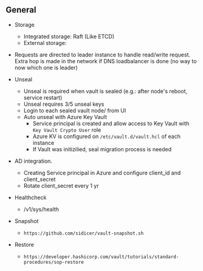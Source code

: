 ## General


* Storage
  * Integrated storage: Raft (Like ETCD)
  * External storage:
* Requests are directed to leader instance to handle read/write request. Extra hop is made in the network if DNS loadbalancer is done (no way to now which one is leader)
* Unseal
  * Unseal is required when vault is sealed (e.g.: after node's reboot, service restart)
  * Unseal requires 3/5 unseal keys
  * Login to each sealed vault node/ from UI
  * Auto unseal with Azure Key Vault
    * Service principal is created and allow access to Key Vault with `Key Vault Crypto User` role
    * Azure KV is configured on `/etc/vault.d/vault.hcl` of each instance
    * If Vault was initizilied, seal migration process is needed

* AD integration.
  * Creating Service principal in Azure and configure client_id and client_secret
  * Rotate client_secret every 1 yr

* Healthcheck
  * /v1/sys/health
* Snapshot
  * `https://github.com/sidicer/vault-snapshot.sh`

* Restore
  * `https://developer.hashicorp.com/vault/tutorials/standard-procedures/sop-restore`